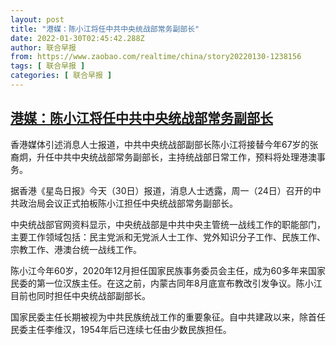 ```yaml
---
layout: post
title: "港媒：陈小江将任中共中央统战部常务副部长"
date: 2022-01-30T02:45:42.288Z
author: 联合早报
from: https://www.zaobao.com/realtime/china/story20220130-1238156
tags: [ 联合早报 ]
categories: [ 联合早报 ]
---
```

<!--1643529300000-->
[港媒：陈小江将任中共中央统战部常务副部长](https://www.zaobao.com/realtime/china/story20220130-1238156)
------

<div>
<p>香港媒体引述消息人士报道，中共中央统战部副部长陈小江将接替今年67岁的张裔炯，升任中共中央统战部常务副部长，主持统战部日常工作，预料将处理港澳事务。</p><p>据香港《星岛日报》今天（30日）报道，消息人士透露，周一（24日）召开的中共政治局会议正式拍板陈小江担任中央统战部常务副部长。</p><p>中央统战部官网资料显示，中央统战部是中共中央主管统一战线工作的职能部门，主要工作领域包括：民主党派和无党派人士工作、党外知识分子工作、民族工作、宗教工作、港澳台统一战线工作。</p><section id="imu"><div id="dfp-ad-imu1">        </div></section><p>陈小江今年60岁，2020年12月担任国家民族事务委员会主任，成为60多年来国家民委的第一位汉族主任。在这之前，内蒙古同年8月底宣布教改引发争议。陈小江目前也同时担任中央统战部副部长。</p><p>国家民委主任长期被视为中共民族统战工作的重要象征。自中共建政以来，除首任民委主任李维汉，1954年后已连续七任由少数民族担任。</p>      <div class="cx_paywall_placeholder" id="sph_cdp_40"></div>
</div>

